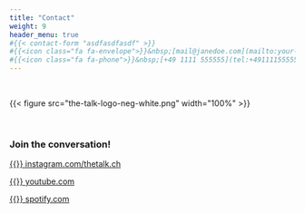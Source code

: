 ```yaml
---
title: "Contact"
weight: 9
header_menu: true
#{{< contact-form "asdfasdfasdf" >}}
#{{<icon class="fa fa-envelope">}}&nbsp;[mail@janedoe.com](mailto:your-email@your-domain.com)
#{{<icon class="fa fa-phone">}}&nbsp;[+49 1111 555555](tel:+491111555555)
---
```


&nbsp;

{{< figure src="the-talk-logo-neg-white.png" width="100%" >}}

&nbsp;

### Join the conversation!

[{{<icon class="fa fa-instagram">}}&nbsp;instagram.com/thetalk.ch](https://instagram.com/thetalk.ch)

[{{<icon class="fa fa-youtube">}}&nbsp;youtube.com](https://www.youtube.com/channel/UCEZ67vfotI94tTgI7BFH3cA)

[{{<icon class="fa fa-spotify">}}&nbsp;spotify.com](https://open.spotify.com/artist/29pPA38bsimsZOvgZXsiFI?si=84DHkQz_TleL_lsCmCEcZQ)
